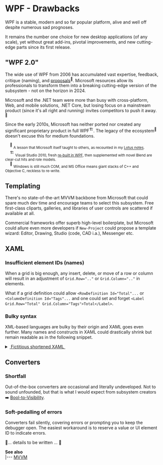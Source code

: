 # WPF - Drawbacks

WPF is a stable, modern and so far popular platform, alive and well off despite numerous sad prognoses.

It remains the number one choice for new desktop applications (of any scale), yet without great add-ins, pivotal improvements, and new cutting-edge parts since its first release.

## "WPF 2.0"

The wide use of WPF from 2006 has accumulated vast expertise, feedback, critique (naming), and [proposals](https://github.com/dotnet/wpf/discussions)<sup>🔗</sup>. 
Microsoft resources allow its professionals to transform them into a breaking cutting-edge version of the subsystem - not on the horizon in 2024.

Microsoft and the .NET team were more than busy with cross-platform, Web, and mobile solutions, .NET Core, but losing focus on a mainstream product (since it's all right and running) invites competitors to push it away.<sup>🥀</sup>

Since the early 2010s, Microsoft has neither ported nor created any significant proprietary product in full WPF<sup>🏗️</sup>. The legacy of the ecosystem<sup>👜</sup> doesn't excuse this for medium foundations.

&nbsp;&nbsp;&nbsp;&nbsp;<sup>🥀</sup> <sub>A lesson that Microsoft itself taught to others, as recounted in my [Lotus&nbsp;notes](../../../../../README+/pencraft/README+/opuses/freestyle/LN-view.md).</sub>\
&nbsp;&nbsp;&nbsp;&nbsp;<sup>🏗️</sup> <sub>Visual Studio 2010, fresh [re-built in WPF]((https://devblogs.microsoft.com/visualstudio/wpf-in-visual-studio-2010-part-1-introduction)<sup>🔗</sup>), then supplemented with novel Blend are clear-cut hits  and role models.</sub>\
&nbsp;&nbsp;&nbsp;&nbsp;<sup>👜</sup> <sub>Windows is still much COM, and MS Office means giant stacks of C++ and Objective&nbsp;C, reckless to re-write.</sub>

## Templating

There's no state-of-the-art MVVM backbone from Microsoft that could spare much dev time and encourage teams to select this subsystem.
Free first-class cliparts, galleries, and libraries of user controls are scattered if available at all.

Commercial frameworks offer superb high-level boilerplate, but Microsoft could allure even more developers if `New-Project` could propose a template wizard: Editor, Drawing, Studio (code, CAD i.a.), Messenger etc.

## XAML

### Insufficient element IDs (names)

When a grid is big enough, any insert, delete, or move of a row or column will result in an adjustment of `Grid.Row=".."` or `Grid.Column=".."` in elements.

What if a grid definition could allow `<RowDefinition Id="Total"...` or `<ColumnDefinition Id="Tags"...` and one could set and forget `<Label Grid.Row="Total" Grid.Column="Tags">Total</Label>`.

### Bulky syntax

XML-based languages are bulky by their origin and XAML goes even further. Many names and constructs in XAML could drastically shrink but remain readable as in the following snippet.

<details>
<summary><ins>&nbsp;</inst>Fictitious shortened XAML&nbsp;</ins></summary>

```XAML
<Grid>
   <Grid.Rows>
      <Row Height="Auto" />
      <Row Height="Auto" />
      <Row Height="Auto" />
   </Grid.Rows>
   <Grid.Cols>
      <Col Width="Auto"/>
      <Col Width="*"/>
   </Grid.Cols>
   <Label Grid="1,0">Ja</Label>
   ...
</Grid>
```
</details>


## Converters

### Shortfall

Out-of-the-box converters are occasional and literally undeveloped. 
Not to sound unfounded, but that is what I would expect from subsystem creators ➡️ [Bool-to-Visibility](https://github.com/Kyriosity/use-dev/blob/main/README+/snippets/wpf/bool2viz_improved.md).


### Soft-pedalling of errors

Converters fail silently, covering errors or prompting you to keep the debugger open. The easiest workaround is to reserve a value or UI element ID to indicate errors.

🚧... details to be written ... 🚧

**See also**\
|--- [MVVM](mvvm)

